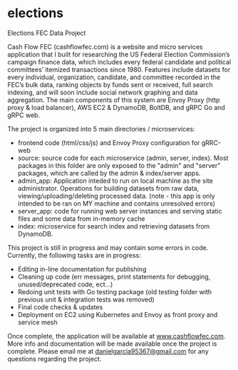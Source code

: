 # elections
Elections FEC Data Project

Cash Flow FEC (cashflowfec.com) is a website and micro services application that I built for researching the US Federal Election Commission’s campaign finance 
data, which includes every federal candidate and political committees’ itemized transactions since 1980. Features include datasets for every individual, 
organization, candidate, and committee recorded in the FEC’s bulk data, ranking objects by funds sent or received, full search indexing, and will soon include 
social network graphing and data aggregation. The main components of this system are Envoy Proxy (http proxy & load balancer), AWS EC2 & DynamoDB, BoltDB, 
and gRPC Go and gRPC web.

The project is organized into 5 main directories / microservices:
- frontend code (html/css/js) and Envoy Proxy configuration for gRRC-web
- source: source code for each microservice (admin, server, index). Most packages in this folder are only exposed to the "admin" and "server" packages, which are 
  called by the admin & index/server apps.
- admin_app: Application inteded to run on local machine as the site administrator. Operations for building datasets from raw data, 
  viewing/uploading/deleting processed data. (note - this app is only intended to be ran on MY machine and contains unresolved errors)
- server_app: code for running web server instances and serving static files and some data from in-memory cache
- index: microservice for search index and retrieving datasets from DynamoDB.



This project is still in progress and may contain some errors in code. Currently, the following tasks are in progress:
- Editing in-line documentation for publishing
- Cleaning up code (err messages, print statements for debugging, unused/deprecated code, ect...)
- Redoing unit tests with Go testing package (old testing folder with previous unit & integration tests was removed)
- Final code checks & updates
- Deployment on EC2 using Kubernetes and Envoy as front proxy and service mesh

Once complete, the application will be available at www.cashflowfec.com. More info and documentation 
will be made available once the project is complete. Please email me at danielgarcia95367@gmail.com for any questions regarding the project.
